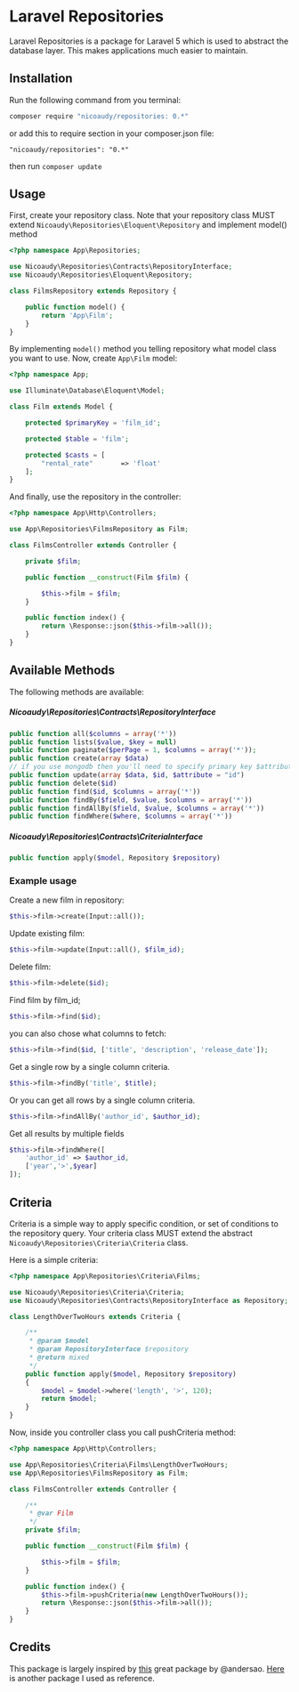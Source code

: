 # Laravel Repositories

Laravel Repositories is a package for Laravel 5 which is used to abstract the database layer. This makes applications much easier to maintain.

## Installation

Run the following command from you terminal:


 ```bash
 composer require "nicoaudy/repositories: 0.*"
 ```

or add this to require section in your composer.json file:

 ```
 "nicoaudy/repositories": "0.*"
 ```

then run ```composer update```


## Usage

First, create your repository class. Note that your repository class MUST extend ```Nicoaudy\Repositories\Eloquent\Repository``` and implement model() method

```php
<?php namespace App\Repositories;

use Nicoaudy\Repositories\Contracts\RepositoryInterface;
use Nicoaudy\Repositories\Eloquent\Repository;

class FilmsRepository extends Repository {

    public function model() {
        return 'App\Film';
    }
}
```

By implementing ```model()``` method you telling repository what model class you want to use. Now, create ```App\Film``` model:

```php
<?php namespace App;

use Illuminate\Database\Eloquent\Model;

class Film extends Model {

    protected $primaryKey = 'film_id';

    protected $table = 'film';

    protected $casts = [
        "rental_rate"       => 'float'
    ];
}
```

And finally, use the repository in the controller:

```php
<?php namespace App\Http\Controllers;

use App\Repositories\FilmsRepository as Film;

class FilmsController extends Controller {

    private $film;

    public function __construct(Film $film) {

        $this->film = $film;
    }

    public function index() {
        return \Response::json($this->film->all());
    }
}
```

## Available Methods

The following methods are available:

##### Nicoaudy\Repositories\Contracts\RepositoryInterface

```php
public function all($columns = array('*'))
public function lists($value, $key = null)
public function paginate($perPage = 1, $columns = array('*'));
public function create(array $data)
// if you use mongodb then you'll need to specify primary key $attribute
public function update(array $data, $id, $attribute = "id")
public function delete($id)
public function find($id, $columns = array('*'))
public function findBy($field, $value, $columns = array('*'))
public function findAllBy($field, $value, $columns = array('*'))
public function findWhere($where, $columns = array('*'))
```

##### Nicoaudy\Repositories\Contracts\CriteriaInterface

```php
public function apply($model, Repository $repository)
```

### Example usage


Create a new film in repository:

```php
$this->film->create(Input::all());
```

Update existing film:

```php
$this->film->update(Input::all(), $film_id);
```

Delete film:

```php
$this->film->delete($id);
```

Find film by film_id;

```php
$this->film->find($id);
```

you can also chose what columns to fetch:

```php
$this->film->find($id, ['title', 'description', 'release_date']);
```

Get a single row by a single column criteria.

```php
$this->film->findBy('title', $title);
```

Or you can get all rows by a single column criteria.
```php
$this->film->findAllBy('author_id', $author_id);
```

Get all results by multiple fields

```php
$this->film->findWhere([
    'author_id' => $author_id,
    ['year','>',$year]
]);
```

## Criteria

Criteria is a simple way to apply specific condition, or set of conditions to the repository query. Your criteria class MUST extend the abstract ```Nicoaudy\Repositories\Criteria\Criteria``` class.

Here is a simple criteria:

```php
<?php namespace App\Repositories\Criteria\Films;

use Nicoaudy\Repositories\Criteria\Criteria;
use Nicoaudy\Repositories\Contracts\RepositoryInterface as Repository;

class LengthOverTwoHours extends Criteria {

    /**
     * @param $model
     * @param RepositoryInterface $repository
     * @return mixed
     */
    public function apply($model, Repository $repository)
    {
        $model = $model->where('length', '>', 120);
        return $model;
    }
}
```

Now, inside you controller class you call pushCriteria method:

```php
<?php namespace App\Http\Controllers;

use App\Repositories\Criteria\Films\LengthOverTwoHours;
use App\Repositories\FilmsRepository as Film;

class FilmsController extends Controller {

    /**
     * @var Film
     */
    private $film;

    public function __construct(Film $film) {

        $this->film = $film;
    }

    public function index() {
        $this->film->pushCriteria(new LengthOverTwoHours());
        return \Response::json($this->film->all());
    }
}
```


## Credits

This package is largely inspired by [this](https://github.com/prettus/l5-repository) great package by @andersao. [Here](https://github.com/anlutro/laravel-repository/) is another package I used as reference.
